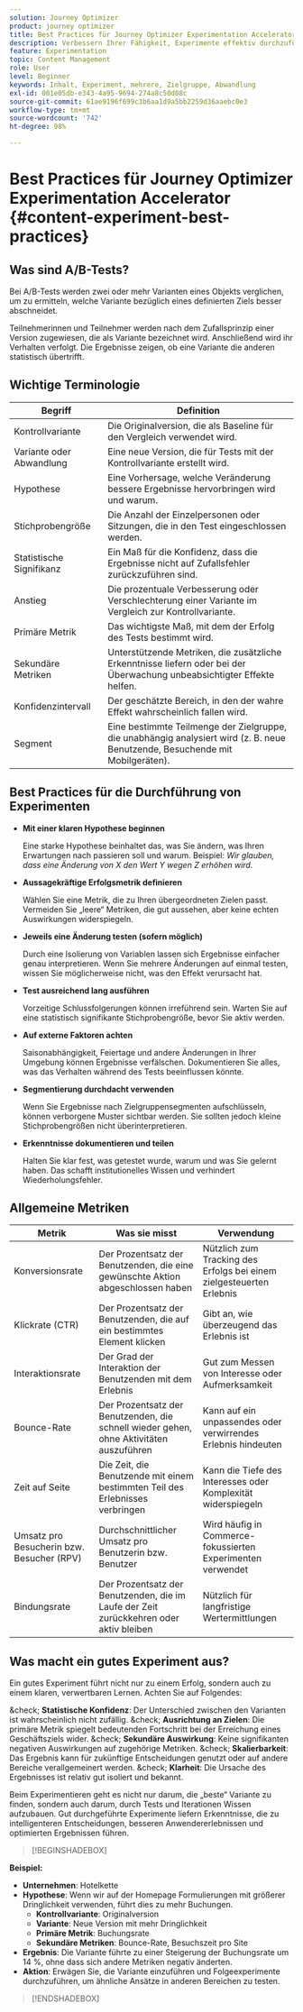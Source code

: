 ```yaml
---
solution: Journey Optimizer
product: journey optimizer
title: Best Practices für Journey Optimizer Experimentation Accelerator
description: Verbessern Ihrer Fähigkeit, Experimente effektiv durchzuführen und Erkenntnisse zu gewinnen
feature: Experimentation
topic: Content Management
role: User
level: Beginner
keywords: Inhalt, Experiment, mehrere, Zielgruppe, Abwandlung
exl-id: 001e05db-e343-4a95-9694-274a8c50d08c
source-git-commit: 61ae9196f699c3b6aa1d9a5bb2259d36aaebc0e3
workflow-type: tm+mt
source-wordcount: '742'
ht-degree: 98%

---
```


# Best Practices für Journey Optimizer Experimentation Accelerator {#content-experiment-best-practices}

## Was sind A/B-Tests?

Bei A/B-Tests werden zwei oder mehr Varianten eines Objekts verglichen, um zu ermitteln, welche Variante bezüglich eines definierten Ziels besser abschneidet.

Teilnehmerinnen und Teilnehmer werden nach dem Zufallsprinzip einer Version zugewiesen, die als Variante bezeichnet wird. Anschließend wird ihr Verhalten verfolgt. Die Ergebnisse zeigen, ob eine Variante die anderen statistisch übertrifft.

## Wichtige Terminologie

| Begriff | Definition |
|-|-|
| Kontrollvariante | Die Originalversion, die als Baseline für den Vergleich verwendet wird. |
| Variante oder Abwandlung | Eine neue Version, die für Tests mit der Kontrollvariante erstellt wird. |
| Hypothese | Eine Vorhersage, welche Veränderung bessere Ergebnisse hervorbringen wird und warum. |
| Stichprobengröße | Die Anzahl der Einzelpersonen oder Sitzungen, die in den Test eingeschlossen werden. |
| Statistische Signifikanz | Ein Maß für die Konfidenz, dass die Ergebnisse nicht auf Zufallsfehler zurückzuführen sind. |
| Anstieg | Die prozentuale Verbesserung oder Verschlechterung einer Variante im Vergleich zur Kontrollvariante. |
| Primäre Metrik | Das wichtigste Maß, mit dem der Erfolg des Tests bestimmt wird. |
| Sekundäre Metriken | Unterstützende Metriken, die zusätzliche Erkenntnisse liefern oder bei der Überwachung unbeabsichtigter Effekte helfen. |
| Konfidenzintervall | Der geschätzte Bereich, in den der wahre Effekt wahrscheinlich fallen wird. |
| Segment | Eine bestimmte Teilmenge der Zielgruppe, die unabhängig analysiert wird (z. B. neue Benutzende, Besuchende mit Mobilgeräten). |

## Best Practices für die Durchführung von Experimenten

* **Mit einer klaren Hypothese beginnen**

  Eine starke Hypothese beinhaltet das, was Sie ändern, was Ihren Erwartungen nach passieren soll und warum.
Beispiel: _Wir glauben, dass eine Änderung von X den Wert Y wegen Z erhöhen wird._

* **Aussagekräftige Erfolgsmetrik definieren**

  Wählen Sie eine Metrik, die zu Ihren übergeordneten Zielen passt. Vermeiden Sie „leere“ Metriken, die gut aussehen, aber keine echten Auswirkungen widerspiegeln.

* **Jeweils eine Änderung testen (sofern möglich)**

  Durch eine Isolierung von Variablen lassen sich Ergebnisse einfacher genau interpretieren. Wenn Sie mehrere Änderungen auf einmal testen, wissen Sie möglicherweise nicht, was den Effekt verursacht hat.

* **Test ausreichend lang ausführen**

  Vorzeitige Schlussfolgerungen können irreführend sein. Warten Sie auf eine statistisch signifikante Stichprobengröße, bevor Sie aktiv werden.

* **Auf externe Faktoren achten**

  Saisonabhängigkeit, Feiertage und andere Änderungen in Ihrer Umgebung können Ergebnisse verfälschen. Dokumentieren Sie alles, was das Verhalten während des Tests beeinflussen könnte.

* **Segmentierung durchdacht verwenden**

  Wenn Sie Ergebnisse nach Zielgruppensegmenten aufschlüsseln, können verborgene Muster sichtbar werden. Sie sollten jedoch kleine Stichprobengrößen nicht überinterpretieren.

* **Erkenntnisse dokumentieren und teilen**

  Halten Sie klar fest, was getestet wurde, warum und was Sie gelernt haben. Das schafft institutionelles Wissen und verhindert Wiederholungsfehler.

## Allgemeine Metriken

| Metrik | Was sie misst | Verwendung |
|-|-|-|
| Konversionsrate | Der Prozentsatz der Benutzenden, die eine gewünschte Aktion abgeschlossen haben | Nützlich zum Tracking des Erfolgs bei einem zielgesteuerten Erlebnis |
| Klickrate (CTR) | Der Prozentsatz der Benutzenden, die auf ein bestimmtes Element klicken | Gibt an, wie überzeugend das Erlebnis ist |
| Interaktionsrate | Der Grad der Interaktion der Benutzenden mit dem Erlebnis | Gut zum Messen von Interesse oder Aufmerksamkeit |
| Bounce-Rate | Der Prozentsatz der Benutzenden, die schnell wieder gehen, ohne Aktivitäten auszuführen | Kann auf ein unpassendes oder verwirrendes Erlebnis hindeuten |
| Zeit auf Seite | Die Zeit, die Benutzende mit einem bestimmten Teil des Erlebnisses verbringen | Kann die Tiefe des Interesses oder Komplexität widerspiegeln |
| Umsatz pro Besucherin bzw. Besucher (RPV) | Durchschnittlicher Umsatz pro Benutzerin bzw. Benutzer | Wird häufig in Commerce-fokussierten Experimenten verwendet |
| Bindungsrate | Der Prozentsatz der Benutzenden, die im Laufe der Zeit zurückkehren oder aktiv bleiben | Nützlich für langfristige Wertermittlungen |

## Was macht ein gutes Experiment aus?

Ein gutes Experiment führt nicht nur zu einem Erfolg, sondern auch zu einem klaren, verwertbaren Lernen.
Achten Sie auf Folgendes:

&amp;check; **Statistische Konfidenz**: Der Unterschied zwischen den Varianten ist wahrscheinlich nicht zufällig.
&amp;check; **Ausrichtung an Zielen**: Die primäre Metrik spiegelt bedeutenden Fortschritt bei der Erreichung eines Geschäftsziels wider.
&amp;check; **Sekundäre Auswirkung**: Keine signifikanten negativen Auswirkungen auf zugehörige Metriken.
&amp;check; **Skalierbarkeit**: Das Ergebnis kann für zukünftige Entscheidungen genutzt oder auf andere Bereiche verallgemeinert werden.
&amp;check; **Klarheit**: Die Ursache des Ergebnisses ist relativ gut isoliert und bekannt.

Beim Experimentieren geht es nicht nur darum, die „beste“ Variante zu finden, sondern auch darum, durch Tests und Iterationen Wissen aufzubauen. Gut durchgeführte Experimente liefern Erkenntnisse, die zu intelligenteren Entscheidungen, besseren Anwendererlebnissen und optimierten Ergebnissen führen.

>[!BEGINSHADEBOX]

**Beispiel:**

* **Unternehmen**: Hotelkette
* **Hypothese**: Wenn wir auf der Homepage Formulierungen mit größerer Dringlichkeit verwenden, führt dies zu mehr Buchungen.
   * **Kontrollvariante**: Originalversion
   * **Variante**: Neue Version mit mehr Dringlichkeit
   * **Primäre Metrik**: Buchungsrate
   * **Sekundäre Metriken**: Bounce-Rate, Besuchszeit pro Site
* **Ergebnis**: Die Variante führte zu einer Steigerung der Buchungsrate um 14 %, ohne dass sich andere Metriken negativ änderten.
* **Aktion**: Erwägen Sie, die Variante einzuführen und Folgeexperimente durchzuführen, um ähnliche Ansätze in anderen Bereichen zu testen.

>[!ENDSHADEBOX]
